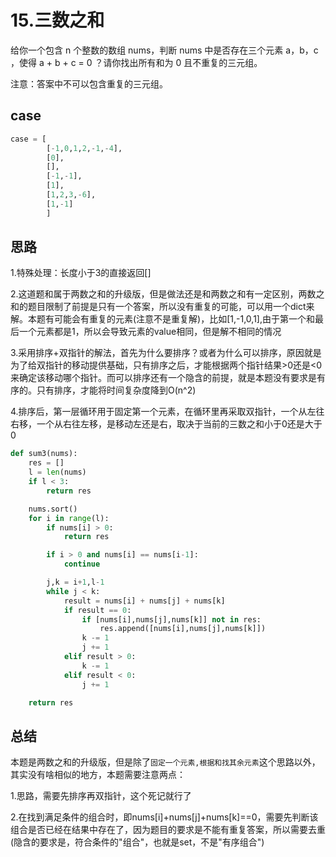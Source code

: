 # 15.三数之和

给你一个包含 n 个整数的数组 nums，判断 nums 中是否存在三个元素 a，b，c ，使得 a + b + c = 0 ？请你找出所有和为 0 且不重复的三元组。

注意：答案中不可以包含重复的三元组。

## case

```python
case = [
        [-1,0,1,2,-1,-4],
        [0],
        [],
        [-1,-1],
        [1],
        [1,2,3,-6],
        [1,-1]
        ]
```

## 思路

1.特殊处理：长度小于3的直接返回[]

2.这道题和属于两数之和的升级版，但是做法还是和两数之和有一定区别，两数之和的题目限制了前提是只有一个答案，所以没有重复的可能，可以用一个dict来解。本题有可能会有重复的元素(注意不是重复解)，比如[1,-1,0,1],由于第一个和最后一个元素都是1，所以会导致元素的value相同，但是解不相同的情况

3.采用排序+双指针的解法，首先为什么要排序？或者为什么可以排序，原因就是为了给双指针的移动提供基础，只有排序之后，才能根据两个指针结果>0还是<0来确定该移动哪个指针。而可以排序还有一个隐含的前提，就是本题没有要求是有序的。只有排序，才能将时间复杂度降到O(n^2)

4.排序后，第一层循环用于固定第一个元素，在循环里再采取双指针，一个从左往右移，一个从右往左移，是移动左还是右，取决于当前的三数之和小于0还是大于0

```python
def sum3(nums):
    res = []
    l = len(nums)
    if l < 3:
        return res

    nums.sort()
    for i in range(l):
        if nums[i] > 0:
            return res

        if i > 0 and nums[i] == nums[i-1]:
            continue

        j,k = i+1,l-1
        while j < k:
            result = nums[i] + nums[j] + nums[k]
            if result == 0:
                if [nums[i],nums[j],nums[k]] not in res:
                    res.append([nums[i],nums[j],nums[k]])
                k -= 1
                j += 1
            elif result > 0:
                k -= 1
            elif result < 0:
                j += 1

    return res
```



## 总结

本题是两数之和的升级版，但是除了`固定一个元素,根据和找其余元素`这个思路以外，其实没有啥相似的地方，本题需要注意两点：

1.思路，需要先排序再双指针，这个死记就行了

2.在找到满足条件的组合时，即nums[i]+nums[j]+nums[k]==0，需要先判断该组合是否已经在结果中存在了，因为题目的要求是不能有重复答案，所以需要去重(隐含的要求是，符合条件的"组合"，也就是set，不是"有序组合")

